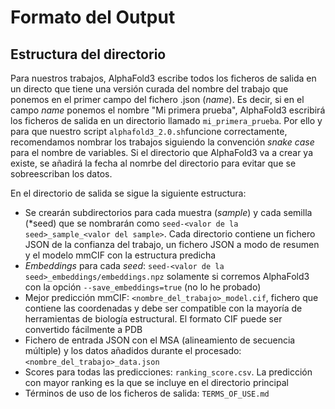 # Formato del Output 

## Estructura del directorio 

Para nuestros trabajos, AlphaFold3 escribe todos los ficheros de salida en un directo que tiene una versión curada del nombre del trabajo que ponemos en el primer campo del fichero .json (*name*). Es decir, si en el campo *name* ponemos el nombre "Mi primera prueba", AlphaFold3 escribirá  los ficheros de salida en un directorio llamado `mi_primera_prueba`. Por ello y para que nuestro script `alphafold3_2.0.sh`funcione correctamente, recomendamos nombrar los trabajos siguiendo la convención *snake case* para el nombre de variables. Si el directorio que AlphaFold3 va a crear ya existe, se añadirá la fecha al nomrbe del directorio para evitar que se sobreescriban los datos.

En el directorio de salida se sigue la siguiente estructura:

* Se crearán subdirectorios para cada muestra (*sample*) y cada semilla (*seed) que se nombrarán como `seed-<valor de la seed>_sample_<valor del sample>`. Cada directorio contiene un fichero JSON de la confianza del trabajo, un fichero JSON a modo de resumen y el modelo mmCIF con la estructura predicha
* *Embeddings* para cada *seed*: `seed-<valor de la seed>_embeddings/embeddings.npz` solamente si corremos AlphaFold3 con la opción `--save_embeddings=true` (no lo he probado)
* Mejor predicción mmCIF: `<nombre_del_trabajo>_model.cif`, fichero que contiene las coordenadas y debe ser compatible con la mayoría de herramientas de biología estructural. El formato CIF puede ser convertido fácilmente a PDB
* Fichero de entrada JSON con el MSA (alineamiento de secuencia múltiple) y los datos añadidos durante el procesado: `<nombre_del_trabajo>_data.json`
* Scores para todas las predicciones: `ranking_score.csv`. La predicción con mayor ranking es la que se incluye en el directorio principal
* Términos de uso de los ficheros de salida: `TERMS_OF_USE.md`
